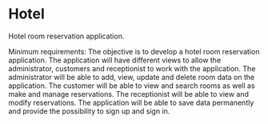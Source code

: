 # Hotel
Hotel room reservation application.

Minimum requirements:
The objective is to develop a hotel room reservation application. 
The application will have different views to allow the administrator, customers and receptionist to work with the application.
The administrator will be able to add, view, update and delete room data on the application. 
The customer will be able to view and search rooms as well as make and manage reservations. 
The receptionist will be able to view and modify reservations. 
The application will be able to save data permanently and provide the possibility to sign up and sign in. 
